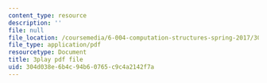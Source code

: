 ```yaml
---
content_type: resource
description: ''
file: null
file_location: /coursemedia/6-004-computation-structures-spring-2017/304d038e6b4c94b60765c9c4a2142f7a_J5Mg_tqT18g.pdf
file_type: application/pdf
resourcetype: Document
title: 3play pdf file
uid: 304d038e-6b4c-94b6-0765-c9c4a2142f7a
---
```

